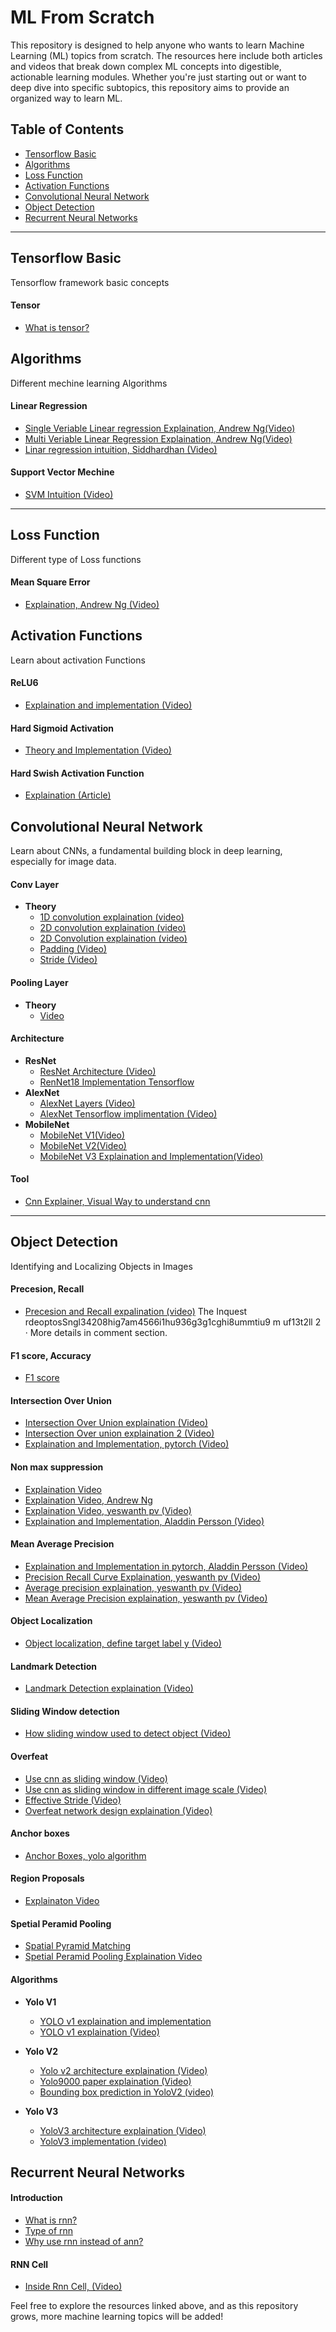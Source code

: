 # ML From Scratch

This repository is designed to help anyone who wants to learn Machine Learning (ML) topics from scratch. The resources here include both articles and videos that break down complex ML concepts into digestible, actionable learning modules. Whether you're just starting out or want to deep dive into specific subtopics, this repository aims to provide an organized way to learn ML.

## Table of Contents
- [Tensorflow Basic](#tensorflow-basic)
- [Algorithms](#algorithms)
- [Loss Function](#loss-function)
- [Activation Functions](#activation-functions)
- [Convolutional Neural Network](#convolutional-neural-network)
- [Object Detection](#object-detection)
- [Recurrent Neural Networks](#recurrent-neural-networks)

---

## Tensorflow Basic
Tensorflow framework basic concepts

#### Tensor
 - [What is tensor?](https://www.youtube.com/watch?v=f5liqUk0ZTw)


## Algorithms
Different mechine learning Algorithms

#### Linear Regression
 - [Single Veriable Linear regression Explaination, Andrew Ng(Video)](https://www.youtube.com/watch?v=dLc-lfEEYss&list=PLkDaE6sCZn6FNC6YRfRQc_FbeQrF8BwGI&index=9)
 - [Multi Veriable Linear Regression Explaination, Andrew Ng(Video)](https://www.youtube.com/watch?v=jXg0vU0y1ak&list=PLkDaE6sCZn6FNC6YRfRQc_FbeQrF8BwGI&index=21)
 - [Linar regression intuition, Siddhardhan (Video)](https://www.youtube.com/watch?v=AZ32LbLcPV0&list=PLfFghEzKVmjsNtIRwErklMAN8nJmebB0I&index=82)

#### Support Vector Mechine
 - [SVM Intuition (Video)](https://www.youtube.com/watch?v=pCQQaeC9WRE&list=PLfFghEzKVmjsNtIRwErklMAN8nJmebB0I&index=96)

---
## Loss Function
Different type of Loss functions

#### Mean Square Error
 - [Explaination, Andrew Ng (Video)](https://www.youtube.com/watch?v=nne3VzsfjC0)


## Activation Functions
Learn about activation Functions


#### ReLU6
 - [Explaination and implementation (Video)](https://www.youtube.com/watch?v=OhGDEPx3pBc)
 
#### Hard Sigmoid Activation
 - [Theory and Implementation (Video)](https://www.youtube.com/watch?v=2NOF6bo3Jvw)
 
#### Hard Swish Activation Function
 - [Explaination (Article)](https://medium.com/@akp83540/hardswish-activation-function-62fb36870bf4)

## Convolutional Neural Network
Learn about CNNs, a fundamental building block in deep learning, especially for image data.

#### Conv Layer
- **Theory**
  - [1D convolution explaination (video)](https://www.youtube.com/watch?v=yd_j_zdLDWs)
  - [2D convolution explaination (video)](https://www.youtube.com/watch?v=sTTuaNp5LTw)
  - [2D Convolution explaination (video)](https://www.youtube.com/watch?v=gLwX3zHkims)
  - [Padding (Video)](https://www.youtube.com/watch?v=-1xVmU8Z6Bs)
  - [Stride (Video)](https://www.youtube.com/watch?v=lxk_nmpqI5M)

#### Pooling Layer
- **Theory**
  - [Video](https://www.youtube.com/watch?v=E5Z7FQp7AQQ)

#### Architecture
- **ResNet**
  - [ResNet Architecture (Video)](https://www.youtube.com/watch?v=Q1JCrG1bJ-A)
  - [RenNet18 Implementation Tensorflow](https://medium.com/analytics-vidhya/resnet-understand-and-implement-from-scratch-d0eb9725e0db)
- **AlexNet**
  - [AlexNet Layers (Video)](https://www.youtube.com/watch?v=7LQSdPjWjdA)
  - [AlexNet Tensorflow implimentation (Video)](https://www.youtube.com/watch?v=c2kKFSkAF10)
- **MobileNet**
  - [MobileNet V1(Video)](https://www.youtube.com/watch?v=ocleY6pRPkY)
  - [MobileNet V2(Video)](https://www.youtube.com/watch?v=ocleY6pRPkY&t=806s)
  - [MobileNet V3 Explaination and Implementation(Video)](https://www.youtube.com/watch?v=0oqs-inp7sA)
  
#### Tool
- [Cnn Explainer, Visual Way to understand cnn](https://poloclub.github.io/cnn-explainer/)

---

## Object Detection
Identifying and Localizing Objects in Images

#### Precesion, Recall
 - [Precesion and Recall expalination (video)](https://www.youtube.com/watch?v=v6JaHuObeK4&list=PL1GQaVhO4f_jLxOokW7CS5kY_J1t1T17S&index=4)
 The Inquest
rdeoptosSngl34208hig7am4566i1hu936g3g1cghi8ummtiu9
m
uf13t2ll
2
  · 
More details in comment section.
#### F1 score, Accuracy
 - [F1 score](https://www.youtube.com/watch?v=ji48Lz6amMc&list=PL1GQaVhO4f_jLxOokW7CS5kY_J1t1T17S&index=8)

#### Intersection Over Union
 - [Intersection Over Union explaination (Video)](https://www.youtube.com/watch?v=m9xujrLZYBw&list=PL1GQaVhO4f_jLxOokW7CS5kY_J1t1T17S&index=11)
 - [Intersection Over union explaination 2 (Video)](https://www.youtube.com/watch?v=_Zgxy1nlQmo&list=PLWGaJc7r2amXc-Gq6rLdktkUB0TTRzrDQ&index=82)
 - [Explaination and Implementation, pytorch (Video)](https://www.youtube.com/watch?v=XXYG5ZWtjj0&list=PLhhyoLH6Ijfw0TpCTVTNk42NN08H6UvNq&index=2)

#### Non max suppression
 - [Explaination Video](https://www.youtube.com/watch?v=07jFApuhh4I)
 - [Explaination Video, Andrew Ng](https://www.youtube.com/watch?v=VAo84c1hQX8)
 - [Explaination Video, yeswanth pv (Video)](https://www.youtube.com/watch?v=hC00rofqJQY&list=PLWGaJc7r2amXc-Gq6rLdktkUB0TTRzrDQ&index=83)
 - [Explaination and Implementation, Aladdin Persson (Video)](https://www.youtube.com/watch?v=YDkjWEN8jNA&list=PLhhyoLH6Ijfw0TpCTVTNk42NN08H6UvNq&index=3)

#### Mean Average Precision
 - [Explaination and Implementation in pytorch, Aladdin Persson (Video)](https://www.youtube.com/watch?v=FppOzcDvaDI&list=PLhhyoLH6Ijfw0TpCTVTNk42NN08H6UvNq&index=4)
 - [Precision Recall Curve Explaination, yeswanth pv (Video)](https://www.youtube.com/watch?v=QdWidmgLwbw&list=PL1GQaVhO4f_jLxOokW7CS5kY_J1t1T17S&index=13)
 - [Average precision explaination, yeswanth pv (Video)](https://www.youtube.com/watch?v=QdWidmgLwbw&list=PL1GQaVhO4f_jLxOokW7CS5kY_J1t1T17S&index=14)
 - [Mean Average Precision explaination, yeswanth pv (Video)](https://www.youtube.com/watch?v=QdWidmgLwbw&list=PL1GQaVhO4f_jLxOokW7CS5kY_J1t1T17S&index=15)

#### Object Localization
 - [Object localization, define target label y (Video)](https://www.youtube.com/watch?v=XJ0g9-_Ti4U&list=PLWGaJc7r2amXc-Gq6rLdktkUB0TTRzrDQ&index=77)

#### Landmark Detection
 - [Landmark Detection explaination (Video)](https://www.youtube.com/watch?v=aViJpBUJKq8&list=PLWGaJc7r2amXc-Gq6rLdktkUB0TTRzrDQ&index=78)

#### Sliding Window detection
 - [How sliding window used to detect object (Video)](https://www.youtube.com/watch?v=17Q70NuRwZE&list=PLWGaJc7r2amXc-Gq6rLdktkUB0TTRzrDQ&index=79)

#### Overfeat
 - [Use cnn as sliding window (Video)](https://www.youtube.com/watch?v=3QO8ZuS8ACU&list=PLWGaJc7r2amXc-Gq6rLdktkUB0TTRzrDQ&index=80)
 - [Use cnn as sliding window in different image scale (Video)](https://www.youtube.com/watch?v=t5PHp8uSMKo&list=PL1GQaVhO4f_jLxOokW7CS5kY_J1t1T17S&index=53)
 - [Effective Stride (Video)](https://www.youtube.com/watch?v=50-PhoCJEOk&list=PL1GQaVhO4f_jLxOokW7CS5kY_J1t1T17S&index=54)
 - [Overfeat network design explaination (Video)](https://www.youtube.com/watch?v=JKTzkcaWfuk&list=PL1GQaVhO4f_jLxOokW7CS5kY_J1t1T17S&index=55)

#### Anchor boxes
 - [Anchor Boxes, yolo algorithm](https://www.youtube.com/watch?v=Ba4QdJjy5qQ&list=PLWGaJc7r2amXc-Gq6rLdktkUB0TTRzrDQ&index=84)
   
#### Region Proposals
 - [Explainaton Video](https://www.youtube.com/watch?v=uX4LLf-33p0&list=PL1GQaVhO4f_jLxOokW7CS5kY_J1t1T17S&index=60)
   
#### Spetial Peramid Pooling
 - [Spatial Pyramid Matching](https://www.youtube.com/watch?v=6MwuK2wHlOg&list=PL1GQaVhO4f_jLxOokW7CS5kY_J1t1T17S&index=69)
 - [Spetial Peramid Pooling Explaination Video](https://www.youtube.com/watch?v=2IoHC_fhrFU&list=PL1GQaVhO4f_jLxOokW7CS5kY_J1t1T17S&index=70)

#### Algorithms
- **Yolo V1**
  - [YOLO v1 explaination and implementation](https://www.youtube.com/watch?v=n9_XyCGr-MI&list=PLhhyoLH6Ijfw0TpCTVTNk42NN08H6UvNq&index=5)
  - [YOLO v1 explaination (Video)](https://www.youtube.com/watch?v=zgbPj4lSc58&list=PL1u-h-YIOL0sZJsku-vq7cUGbqDEeDK0a&index=1)
   
- **Yolo V2**
  - [Yolo v2 architecture explaination (Video)](https://www.youtube.com/watch?v=PYpn1GSwWnc&list=PL1u-h-YIOL0sZJsku-vq7cUGbqDEeDK0a&index=2)
  - [Yolo9000 paper explaination (Video)](https://www.youtube.com/watch?v=PYpn1GSwWnc&list=PL1u-h-YIOL0sZJsku-vq7cUGbqDEeDK0a&index=2)
  - [Bounding box prediction in YoloV2 (video)](https://www.youtube.com/watch?v=-nLJyxhl8bY&list=PLivJwLo9VCUJXdO8SiOjZTWr_fXrAy4OQ&index=9)
   
- **Yolo V3**
  - [YoloV3 architecture explaination (Video)](https://www.youtube.com/watch?v=9fhAbvPWzKs&list=PL1u-h-YIOL0sZJsku-vq7cUGbqDEeDK0a&index=4)
  - [YoloV3 implementation (video)](https://www.youtube.com/watch?v=Grir6TZbc1M&list=PLhhyoLH6Ijfw0TpCTVTNk42NN08H6UvNq&index=6)

## Recurrent Neural Networks

#### Introduction
 - [What is rnn?](https://www.youtube.com/watch?v=lWPkNkShNbo&list=PLuhqtP7jdD8ARBnzj8SZwNFhwWT89fAFr&index=1)
 - [Type of rnn](https://www.youtube.com/watch?v=R2ZhLI2-vHI&list=PLuhqtP7jdD8ARBnzj8SZwNFhwWT89fAFr&index=2)
 - [Why use rnn instead of ann?](https://www.youtube.com/watch?v=4KpRP-YUw6c&t=455s)

#### RNN Cell
 - [Inside Rnn Cell, (Video)](https://www.youtube.com/watch?v=7ZQgK_MV_t0&list=PLuhqtP7jdD8ARBnzj8SZwNFhwWT89fAFr&index=3)


Feel free to explore the resources linked above, and as this repository grows, more machine learning topics will be added!
